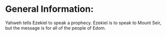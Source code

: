 # General Information:

Yahweh tells Ezekiel to speak a prophecy. Ezekiel is to speak to Mount Seir, but the message is for all of the people of Edom.
